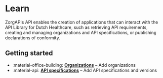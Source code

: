 ﻿# Learn

ZorgAPIs API enables the creation of applications that can interact with the API Library for Dutch Healthcare, such as
retrieving API requirements, creating and managing organizations and API specifications, or publishing declarations of
conformity.

## Getting started

<div class="grid cards" markdown>

- :material-office-building: **[Organizations](./adding-an-organization.md)** – Add organizations
- :material-api: **[API specifications](./adding-an-api-specification.md)** – Add API specifications and versions

</div>